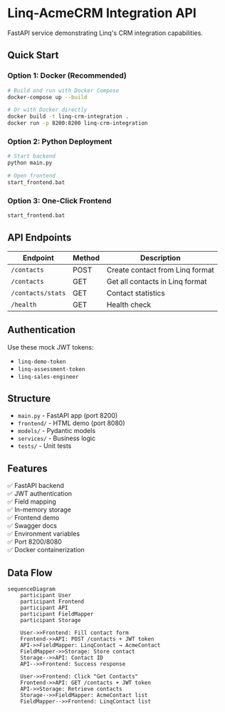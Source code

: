 # Linq-AcmeCRM Integration API

FastAPI service demonstrating Linq's CRM integration capabilities.

##  Quick Start

### Option 1: Docker (Recommended)
```bash
# Build and run with Docker Compose
docker-compose up --build

# Or with Docker directly
docker build -t linq-crm-integration .
docker run -p 8200:8200 linq-crm-integration
```

### Option 2: Python Deployment
```bash
# Start backend
python main.py

# Open frontend
start_frontend.bat
```

### Option 3: One-Click Frontend
```bash
start_frontend.bat
```

##  API Endpoints

| Endpoint | Method | Description |
|----------|--------|-------------|
| `/contacts` | POST | Create contact from Linq format |
| `/contacts` | GET | Get all contacts in Linq format |
| `/contacts/stats` | GET | Contact statistics |
| `/health` | GET | Health check |

##  Authentication
Use these mock JWT tokens:
- `linq-demo-token`
- `linq-assessment-token`
- `linq-sales-engineer`

##  Structure
- `main.py` - FastAPI app (port 8200)
- `frontend/` - HTML demo (port 8080)
- `models/` - Pydantic models
- `services/` - Business logic
- `tests/` - Unit tests

##  Features
✅ FastAPI backend  
✅ JWT authentication  
✅ Field mapping  
✅ In-memory storage  
✅ Frontend demo  
✅ Swagger docs  
✅ Environment variables  
✅ Port 8200/8080  
✅ Docker containerization


##  Data Flow

```mermaid
sequenceDiagram
    participant User
    participant Frontend
    participant API
    participant FieldMapper
    participant Storage
    
    User->>Frontend: Fill contact form
    Frontend->>API: POST /contacts + JWT token
    API->>FieldMapper: LinqContact → AcmeContact
    FieldMapper->>Storage: Store contact
    Storage-->>API: Contact ID
    API-->>Frontend: Success response
    
    User->>Frontend: Click "Get Contacts"
    Frontend->>API: GET /contacts + JWT token
    API->>Storage: Retrieve contacts
    Storage-->>FieldMapper: AcmeContact list
    FieldMapper-->>Frontend: LinqContact list
```
